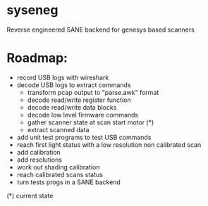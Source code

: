 # syseneg

Reverse engineered SANE backend for genesys based scanners


Roadmap:
========

- record USB logs with wireshark
- decode USB logs to extract commands
	- transform pcap output to "parse.awk" format
	- decode read/write register function
	- decode read/write data blocks
	- decode low level firmware commands
	- gather scanner state at scan start motor (*)
	- extract scanned data
- add unit test programs to test USB commands
- reach first light status with a low resolution non calibrated scan
- add calibration
- add resolutions
- work out shading calibration
- reach calibrated scans status
- turn tests progs in a SANE backend

(*) current state
